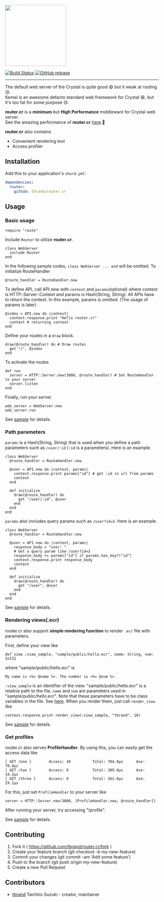 <img src="https://cloud.githubusercontent.com/assets/3483230/25668495/c3c28574-3061-11e7-9dbd-969d95eb4bf8.png" width="200" />

[![Build Status](https://travis-ci.org/tbrand/router.cr.svg?branch=master)](https://travis-ci.org/tbrand/router.cr)
[![GitHub release](https://img.shields.io/github/release/tbrand/router.cr.svg)](https://github.com/tbrand/router.cr/releases)

---

The default web server of the Crystal is quite good :smile: but it weak at routing :cry:.  
Kemal is an awesome defacto standard web framework for Crystal :smile:, but it's too fat for some purpose :cry:.

**router.cr** is a **minimum** but **High Performance** middleware for Crystal web server.  
See the amazing performance of **router.cr** [here](https://github.com/tbrand/which_is_the_fastest).:rocket:

**router.cr** also contains
 - Convenient rendering tool
 - Access profiler

## Installation

Add this to your application's `shard.yml`:

```yaml
dependencies:
  router:
    github: tbrand/router.cr
```

## Usage

### Basic usage

```crystal
require "route"
```

Include `Router` to utilize **router.cr**.
```crystal
class WebServer
  include Router
end
```

In the following sample codes, `class WebServer ... end` will be omitted.
To initialize RouteHandler
```crystal
@route_handler = RouteHandler.new
```

To define API, call API.new with `context` and `params`(optional) where context is HTTP::Server::Context and params is Hash(String, String). All APIs have to return the context. In this example, params is omitted. (The usage of params is later)
```crystal
@index = API.new do |context|
  context.response.print "Hello router.cr"
  context # returning context
end
```

Define your routes in a `draw` block.
```crystal
draw(@route_handler) do # Draw routes
  get "/", @index
end
```

To activate the routes
```crystal
def run
  server = HTTP::Server.new(3000, @route_handler) # Set RouteHandler to your server
  server.listen
end
```

Finally, run your server.
```crystal
web_server = WebServer.new
web_server.run
```

See [sample](https://github.com/tbrand/router.cr/blob/master/sample/sample.cr) for details.

### Path parameters

`params` is a Hash(String, String) that is used when you define a path parameters such as `/user/:id` (`:id` is a parameters). Here is an example.
```crystal
class WebServer
  @route_handler = RouteHandler.new

  @user = API.new do |context, params|
    context.response.print params["id"] # get :id in url from params
    context
  end

  def initialize
    draw(@route_handler) do
      get "/user/:id", @user
    end
  end
end
```

`params` also includes query params such as `/user?id=3`. Here is an example.
```crystal
class WebServer
  @route_handler = RouteHandler.new

  @user = API.new do |context, params|
    response_body = "user: "
    # Get a query param like /user?id=3
    response_body += params["id"] if params.has_key?("id")
    context.response.print response_body
    context
  end

  def initialize
    draw(@route_handler) do
      get "/user", @user
    end
  end
end
```

See [sample](https://github.com/tbrand/router.cr/blob/master/sample/sample.cr) for details.

### Rendering views(.ecr)

router.cr also support **simple rendering function** to render `.ecr` file with parameters.

First, define your view like
```crystal
def_view :view_sample, "sample/public/hello.ecr", name: String, num: Int32
```
where "sample/public/hello.ecr" is
```
My name is <%= @name %>. The number is <%= @num %>.
```
`:view_sample` is an identifier of the view. "sample/public/hello.ecr" is a relative path to the file. `name` and `num` are parameters used in "sample/public/hello.ecr". Note that these parameters have to be class variables in the file. See [here](https://github.com/tbrand/router.cr/blob/master/sample/public/hello.ecr). When you render them, just call `render_view` like
```crystal
context.response.print render_view(:view_sample, "tbrand", 10)
```

See [sample](https://github.com/tbrand/router.cr/blob/master/sample/sample.cr) for details.

### Get profiles

router.cr also serves **ProfileHandler**. By using this, you can easily get the access data like
```
[ GET /one ]        Access: 10          Total: 704.0µs      Ave: 70.4µs
[ GET /two ]        Access: 9           Total: 309.0µs      Ave: 34.3µs
[ GET /three ]      Access: 9           Total: 262.0µs      Ave: 29.1µs
```
For this, just set `ProfileHandler` to your server like
```
server = HTTP::Server.new(3000, [ProfileHandler.new, @route_handler])
```
After running your server, try accessing "/profile".

See [sample](https://github.com/tbrand/router.cr/blob/master/sample/profile.cr) for details.

## Contributing

1. Fork it ( https://github.com/tbrand/router.cr/fork )
2. Create your feature branch (git checkout -b my-new-feature)
3. Commit your changes (git commit -am 'Add some feature')
4. Push to the branch (git push origin my-new-feature)
5. Create a new Pull Request

## Contributors

- [tbrand](https://github.com/tbrand) Taichiro Suzuki - creator, maintainer
